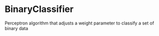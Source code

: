 # BinaryClassifier
Perceptron algorithm that adjusts a weight parameter to classify a set of binary data
